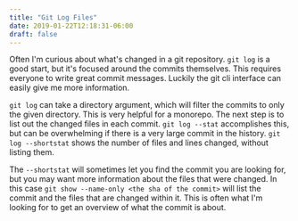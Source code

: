 ```yaml
---
title: "Git Log Files"
date: 2019-01-22T12:18:31-06:00
draft: false
---
```


Often I'm curious about what's changed in a git repository. `git log`
is a good start, but it's focused around the commits themselves. This
requires everyone to write great commit messages. Luckily the git cli
interface can easily give me more information.

`git log` can take a directory argument, which will filter the commits
to only the given directory. This is very helpful for a monorepo. The
next step is to list out the changed files in each commit. `git log
--stat` accomplishes this, but can be overwhelming if there is a very
large commit in the history. `git log --shortstat` shows the number of
files and lines changed, without listing them.

The `--shortstat` will sometimes let you find the commit you are
looking for, but you may want more information about the files that
were changed. In this case `git show --name-only <the sha of the
commit>` will list the commit and the files that are changed within
it. This is often what I'm looking for to get an overview of what the
commit is about.
